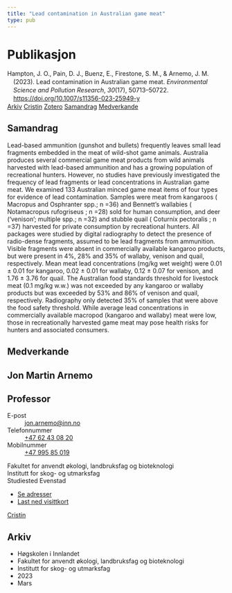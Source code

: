```yaml
---
title: "Lead contamination in Australian game meat"
type: pub
---
```

<h1>Publikasjon</h1>
<article id="csl-bib-container-BRGH8C94" class="csl-bib-container">
  <div class="csl-bib-body" style="line-height: 1.35; padding-left: 1em; text-indent:-1em;">
  <div class="csl-entry">Hampton, J. O., Pain, D. J., Buenz, E., Firestone, S. M., &amp; Arnemo, J. M. (2023). Lead contamination in Australian game meat. <i>Environmental Science and Pollution Research</i>, <i>30</i>(17), 50713&#x2013;50722. <a href="https://doi.org/10.1007/s11356-023-25949-y">https://doi.org/10.1007/s11356-023-25949-y</a></div>
</div>
  <div class="csl-bib-buttons">
    <a href="#taxonomy-article-BRGH8C94" class="csl-bib-button">Arkiv</a>
    <a href="https://app.cristin.no/results/show.jsf?id=2136166" alt="Cristin URL" class="csl-bib-button">Cristin</a>
    <a href="http://zotero.org/groups/5022929/items/BRGH8C94" alt="Zotero URL" class="csl-bib-button">Zotero</a>
    <a href="#abstract-article-BRGH8C94" class="csl-bib-button">Samandrag</a>
    <a href="#contributors-article-BRGH8C94" class="csl-bib-button">Medverkande</a>
  </div>
  <div id="csl-bib-meta-container-BRGH8C94"></div>
</article>
<div id="csl-bib-meta-BRGH8C94" class="csl-bib-meta">
  <article id="abstract-article-BRGH8C94" class="abstract-article">
    <h1>Samandrag</h1>
    Lead-based ammunition (gunshot and bullets) frequently leaves small lead fragments embedded in the meat of wild-shot game animals. Australia produces several commercial game meat products from wild animals harvested with lead-based ammunition and has a growing population of recreational hunters. However, no studies have previously investigated the frequency of lead fragments or lead concentrations in Australian game meat. We examined 133 Australian minced game meat items of four types for evidence of lead contamination. Samples were meat from kangaroos ( Macropus and Osphranter spp.; n =36) and Bennett’s wallabies ( Notamacropus rufogriseus ; n =28) sold for human consumption, and deer (‘venison’; multiple spp.; n =32) and stubble quail ( Coturnix pectoralis ; n =37) harvested for private consumption by recreational hunters. All packages were studied by digital radiography to detect the presence of radio-dense fragments, assumed to be lead fragments from ammunition. Visible fragments were absent in commercially available kangaroo products, but were present in 4%, 28% and 35% of wallaby, venison and quail, respectively. Mean meat lead concentrations (mg/kg wet weight) were 0.01 ± 0.01 for kangaroo, 0.02 ± 0.01 for wallaby, 0.12 ± 0.07 for venison, and 1.76 ± 3.76 for quail. The Australian food standards threshold for livestock meat (0.1 mg/kg w.w.) was not exceeded by any kangaroo or wallaby products but was exceeded by 53% and 86% of venison and quail, respectively. Radiography only detected 35% of samples that were above the food safety threshold. While average lead concentrations in commercially available macropod (kangaroo and wallaby) meat were low, those in recreationally harvested game meat may pose health risks for hunters and associated consumers.
  </article>
  <article id="contributors-article-BRGH8C94" class="contributors-article">
    <h1>Medverkande</h1>
    <div class="personas">
<div class="vrtx-hinn-person-card">
<div class="photo">
<i class="lar la-user-circle missing-person"></i>
</div>
<div class="info">
<hgroup><h1>Jon Martin Arnemo</h1>
<h2>Professor</h2>
</hgroup><dl>
<dt>E-post</dt>
<dd>
<a href="mailto:jon.arnemo@inn.no">jon.arnemo@inn.no</a>
</dd>
<dt>Telefonnummer</dt>
<dd><a href="tel:+4762430820">
+47 62 43 08 20
</a></dd>
<dt>Mobilnummer</dt>
<dd><a href="tel:+4799585019">
+47 995 85 019
</a></dd>
</dl>
<p>
Fakultet for anvendt økologi, landbruksfag og bioteknologi<br>
Institutt for skog- og utmarksfag<br>
Studiested Evenstad
</p>
<ul class="vrtx-hinn-links">
<li><a href="https://www.inn.no/finn-en-ansatt/jon-arnemo.html#vrtx-hinn-addresses">Se adresser</a></li>
<li><a href="https://www.inn.no/finn-en-ansatt/jon-arnemo.html?vrtx=vcf">Last ned visittkort</a></li>
</ul>
</div>
</div>
<a href="https://app.cristin.no/persons/show.jsf?id=328246" alt="Cristin URL" class="personas-cristin">Cristin</a>
</div>
  </article>
  <article id="taxonomy-article-BRGH8C94" class="taxonomy-article">
    <h1>Arkiv</h1>
    <ul>
      <li>Høgskolen i Innlandet</li>
      <li>Fakultet for anvendt økologi, landbruksfag og bioteknologi</li>
      <li>Institutt for skog- og utmarksfag</li>
      <li>2023</li>
      <li>Mars</li>
    </ul>
  </article>
</div>
